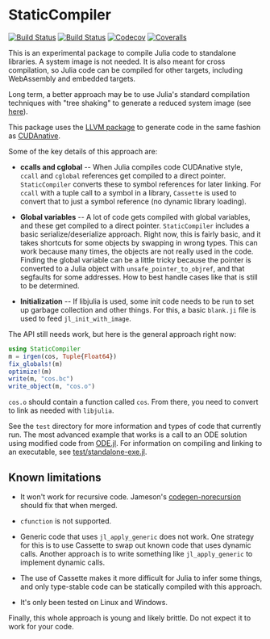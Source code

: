 # StaticCompiler

[![Build Status](https://travis-ci.com/tshort/StaticCompiler.jl.svg?branch=master)](https://travis-ci.com/tshort/StaticCompiler.jl)
[![Build Status](https://ci.appveyor.com/api/projects/status/github/tshort/StaticCompiler.jl?svg=true)](https://ci.appveyor.com/project/tshort/StaticCompiler-jl)
[![Codecov](https://codecov.io/gh/tshort/StaticCompiler.jl/branch/master/graph/badge.svg)](https://codecov.io/gh/tshort/StaticCompiler.jl)
[![Coveralls](https://coveralls.io/repos/github/tshort/StaticCompiler.jl/badge.svg?branch=master)](https://coveralls.io/github/tshort/StaticCompiler.jl?branch=master)

This is an experimental package to compile Julia code to standalone libraries. A system image is not needed. It is also meant for cross compilation, so Julia code can be compiled for other targets, including WebAssembly and embedded targets. 

Long term, a better approach may be to use Julia's standard compilation techniques with "tree shaking" to generate a reduced system image (see [here](https://github.com/JuliaLang/julia/issues/33670)). 

This package uses the [LLVM package](https://github.com/maleadt/LLVM.jl) to generate code in the same fashion as [CUDAnative](https://github.com/JuliaGPU/CUDAnative.jl).

Some of the key details of this approach are:

* **ccalls and cglobal** -- When Julia compiles code CUDAnative style, `ccall` and `cglobal` references get compiled to a direct pointer. `StaticCompiler` converts these to symbol references for later linking. For `ccall` with a tuple call to a symbol in a library, `Cassette` is used to convert that to just a symbol reference (no dynamic library loading).

* **Global variables** -- A lot of code gets compiled with global variables, and these get compiled to a direct pointer. `StaticCompiler` includes a basic serialize/deserialize approach. Right now, this is fairly basic, and it takes shortcuts for some objects by swapping in wrong types. This can work because many times, the objects are not really used in the code. Finding the global variable can be a little tricky because the pointer is converted to a Julia object with `unsafe_pointer_to_objref`, and that segfaults for some addresses. How to best handle cases like that is still to be determined.

* **Initialization** -- If libjulia is used, some init code needs to be run to set up garbage collection and other things. For this, a basic `blank.ji` file is used to feed `jl_init_with_image`.

The API still needs work, but here is the general approach right now:

```julia
using StaticCompiler
m = irgen(cos, Tuple{Float64})
fix_globals!(m)
optimize!(m)
write(m, "cos.bc")
write_object(m, "cos.o")
```

`cos.o` should contain a function called `cos`. From there, you need to convert to link as needed with `libjulia`. 

See the `test` directory for more information and types of code that currently run. The most advanced example that works is a call to an ODE solution using modified code from [ODE.jl](https://github.com/JuliaDiffEq/ODE.jl). For information on compiling and linking to an executable, see [test/standalone-exe.jl](./blob/master/test/standalone-exe.jl).

## Known limitations

* It won't work for recursive code. Jameson's [codegen-norecursion](https://github.com/JuliaLang/julia/tree/jn/codegen-norecursion) should fix that when merged.

* `cfunction` is not supported.

* Generic code that uses `jl_apply_generic` does not work. One strategy for this is to use Cassette to swap out known code that uses dynamic calls. Another approach is to write something like `jl_apply_generic` to implement dynamic calls.

* The use of Cassette makes it more difficult for Julia to infer some things, and only type-stable code can be statically compiled with this approach.

* It's only been tested on Linux and Windows.

Finally, this whole approach is young and likely brittle. Do not expect it to work for your code.
